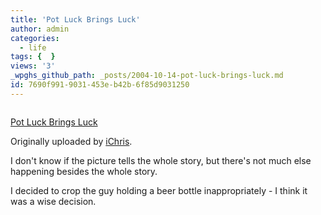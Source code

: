 ```yaml
---
title: 'Pot Luck Brings Luck'
author: admin
categories:
  - life
tags: {  }
views: '3'
_wpghs_github_path: _posts/2004-10-14-pot-luck-brings-luck.md
id: 7690f991-9031-453e-b42b-6f85d9031250
---
```

<p><a href="http://www.flickr.com/photos/lemon/864362/" title="photo sharing"><img src="http://www.flickr.com/photos/864362_2c26118ec5_m.jpg" alt="" /></a></p>
<p><a href="http://www.flickr.com/photos/lemon/864362/">Pot Luck Brings Luck</a></p>
<p>Originally uploaded by <a href="http://www.flickr.com/people/lemon/">iChris</a>.</p>
<p>I don't know if the picture tells the whole story, but there's not much else happening besides the whole story.</p>
<p>I decided to crop the guy holding a beer bottle inappropriately - I think it was a wise decision.</p>
